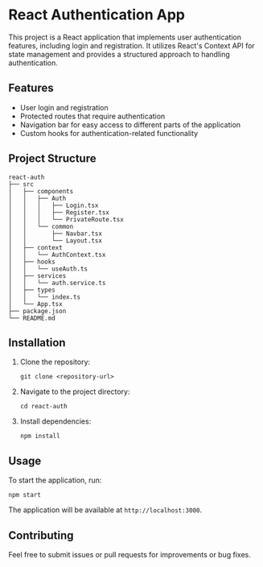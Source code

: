 # React Authentication App

This project is a React application that implements user authentication features, including login and registration. It utilizes React's Context API for state management and provides a structured approach to handling authentication.

## Features

- User login and registration
- Protected routes that require authentication
- Navigation bar for easy access to different parts of the application
- Custom hooks for authentication-related functionality

## Project Structure

```
react-auth
├── src
│   ├── components
│   │   ├── Auth
│   │   │   ├── Login.tsx
│   │   │   ├── Register.tsx
│   │   │   └── PrivateRoute.tsx
│   │   └── common
│   │       ├── Navbar.tsx
│   │       └── Layout.tsx
│   ├── context
│   │   └── AuthContext.tsx
│   ├── hooks
│   │   └── useAuth.ts
│   ├── services
│   │   └── auth.service.ts
│   ├── types
│   │   └── index.ts
│   └── App.tsx
├── package.json
└── README.md
```

## Installation

1. Clone the repository:
   ```
   git clone <repository-url>
   ```
2. Navigate to the project directory:
   ```
   cd react-auth
   ```
3. Install dependencies:
   ```
   npm install
   ```

## Usage

To start the application, run:
```
npm start
```

The application will be available at `http://localhost:3000`.

## Contributing

Feel free to submit issues or pull requests for improvements or bug fixes.